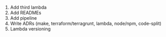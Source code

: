 1. Add third lambda
2. Add READMEs
3. Add pipeline
4. Write ADRs (make, terraform/terragrunt, lambda, node/npm, code-split)
5. Lambda versioning
